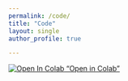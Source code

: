 ```yaml
---
permalink: /code/
title: "Code"
layout: single
author_profile: true

---
```


[![Open In Colab](https://colab.research.google.com/assets/colab-badge.svg) “Open in Colab”](https://githubtocolab.com/awikner/awikner.github.io/blob/master/_src/reservoir_tensorflow.ipynb)

